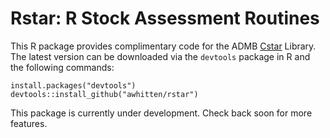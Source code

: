 # Rstar: R Stock Assessment Routines

This R package provides complimentary code for the ADMB [Cstar](https://github.com/awhitten/cstar) Library. The latest version can be downloaded via the `devtools` package in R and the following commands:

```
install.packages("devtools")
devtools::install_github("awhitten/rstar")
```

This package is currently under development. Check back soon for more features.